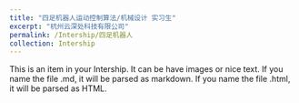 ```yaml
---
title: "四足机器人运动控制算法/机械设计 实习生"
excerpt: "杭州云深处科技有限公司"
permalink: /Intership/四足机器人
collection: Intership
---
```


This is an item in your Intership. It can be have images or nice text. If you name the file .md, it will be parsed as markdown. If you name the file .html, it will be parsed as HTML. 
